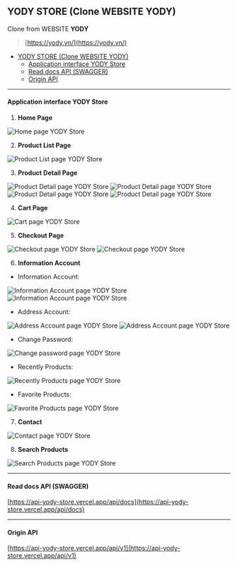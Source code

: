 ## YODY STORE (Clone WEBSITE YODY)

Clone from WEBSITE **YODY**
> [https://yody.vn/](https://yody.vn/)

- [YODY STORE (Clone WEBSITE YODY)](#yody-store-clone-website-yody)
    - [Application interface YODY Store](#application-interface-yody-store)
    - [Read docs API (SWAGGER)](#read-docs-api-swagger)
    - [Origin API](#origin-api)

---

#### Application interface YODY Store

1. **Home Page**

![Home page YODY Store](./images/home_page.png)

2. **Product List Page**

![Product List page YODY Store](./images/product_list_page.png)

3. **Product Detail Page**

![Product Detail page YODY Store](./images/product_detail_1.png)
![Product Detail page YODY Store](./images/product_detail_2.png)
![Product Detail page YODY Store](./images/product_detail_3.png)
![Product Detail page YODY Store](./images/product_detail_4.png)

4. **Cart Page**

![Cart page YODY Store](./images/cart_page.png)

5. **Checkout Page**

![Checkout page YODY Store](./images/checkout_page_1.png)
![Checkout page YODY Store](./images/checkout_page_2.png)

6. **Information Account**

- Information Account:

![Information Account page YODY Store](./images/account_info_page.png)
![Information Account page YODY Store](./images/account_info_page_2.png)

- Address Account:

![Address Account page YODY Store](./images/account_address.png)
![Address Account page YODY Store](./images/account_address_2.png)

- Change Password:

![Change password page YODY Store](./images/account_password_change.png)

- Recently Products:

![Recently Products page YODY Store](./images/account_recently_product.png)

- Favorite Products:

![Favorite Products page YODY Store](./images/account_favorite_product.png)

7. **Contact**

![Contact page YODY Store](./images/contact_page.png)

8. **Search Products**

![Search Products page YODY Store](./images/search_page.png)

---

#### Read docs API (SWAGGER)
[https://api-yody-store.vercel.app/api/docs](https://api-yody-store.vercel.app/api/docs)

---

#### Origin API
[https://api-yody-store.vercel.app/api/v1](https://api-yody-store.vercel.app/api/v1)
